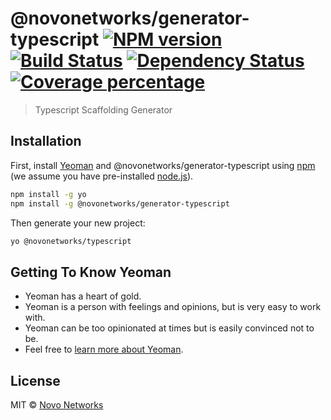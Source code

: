 # @novonetworks/generator-typescript [![NPM version][npm-image]][npm-url] [![Build Status][travis-image]][travis-url] [![Dependency Status][daviddm-image]][daviddm-url] [![Coverage percentage][coveralls-image]][coveralls-url]
> Typescript Scaffolding Generator

## Installation

First, install [Yeoman](http://yeoman.io) and @novonetworks/generator-typescript using [npm](https://www.npmjs.com/) (we assume you have pre-installed [node.js](https://nodejs.org/)).

```bash
npm install -g yo
npm install -g @novonetworks/generator-typescript
```

Then generate your new project:

```bash
yo @novonetworks/typescript
```

## Getting To Know Yeoman

 * Yeoman has a heart of gold.
 * Yeoman is a person with feelings and opinions, but is very easy to work with.
 * Yeoman can be too opinionated at times but is easily convinced not to be.
 * Feel free to [learn more about Yeoman](http://yeoman.io/).

## License

MIT © [Novo Networks](http://www.novonetworks.com/)


[npm-image]: https://badge.fury.io/js/generator-novonetworks-generator-typescript.svg
[npm-url]: https://npmjs.org/package/generator-novonetworks-generator-typescript
[travis-image]: https://travis-ci.org/wickedev/generator-novonetworks-generator-typescript.svg?branch=master
[travis-url]: https://travis-ci.org/wickedev/generator-novonetworks-generator-typescript
[daviddm-image]: https://david-dm.org/wickedev/generator-novonetworks-generator-typescript.svg?theme=shields.io
[daviddm-url]: https://david-dm.org/wickedev/generator-novonetworks-generator-typescript
[coveralls-image]: https://coveralls.io/repos/wickedev/generator-novonetworks-generator-typescript/badge.svg
[coveralls-url]: https://coveralls.io/r/wickedev/generator-novonetworks-generator-typescript
